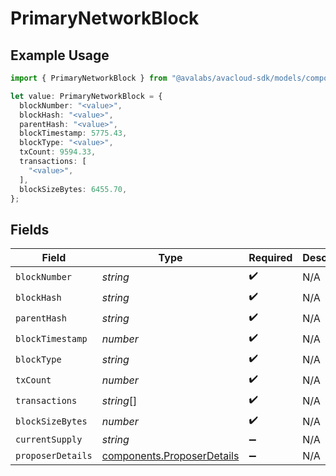 # PrimaryNetworkBlock

## Example Usage

```typescript
import { PrimaryNetworkBlock } from "@avalabs/avacloud-sdk/models/components";

let value: PrimaryNetworkBlock = {
  blockNumber: "<value>",
  blockHash: "<value>",
  parentHash: "<value>",
  blockTimestamp: 5775.43,
  blockType: "<value>",
  txCount: 9594.33,
  transactions: [
    "<value>",
  ],
  blockSizeBytes: 6455.70,
};
```

## Fields

| Field                                                                    | Type                                                                     | Required                                                                 | Description                                                              |
| ------------------------------------------------------------------------ | ------------------------------------------------------------------------ | ------------------------------------------------------------------------ | ------------------------------------------------------------------------ |
| `blockNumber`                                                            | *string*                                                                 | :heavy_check_mark:                                                       | N/A                                                                      |
| `blockHash`                                                              | *string*                                                                 | :heavy_check_mark:                                                       | N/A                                                                      |
| `parentHash`                                                             | *string*                                                                 | :heavy_check_mark:                                                       | N/A                                                                      |
| `blockTimestamp`                                                         | *number*                                                                 | :heavy_check_mark:                                                       | N/A                                                                      |
| `blockType`                                                              | *string*                                                                 | :heavy_check_mark:                                                       | N/A                                                                      |
| `txCount`                                                                | *number*                                                                 | :heavy_check_mark:                                                       | N/A                                                                      |
| `transactions`                                                           | *string*[]                                                               | :heavy_check_mark:                                                       | N/A                                                                      |
| `blockSizeBytes`                                                         | *number*                                                                 | :heavy_check_mark:                                                       | N/A                                                                      |
| `currentSupply`                                                          | *string*                                                                 | :heavy_minus_sign:                                                       | N/A                                                                      |
| `proposerDetails`                                                        | [components.ProposerDetails](../../models/components/proposerdetails.md) | :heavy_minus_sign:                                                       | N/A                                                                      |